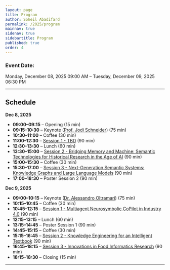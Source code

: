 ```yaml
---
layout: page
title: Program
author: Soheil Abadifard
permalink: /2025/program
mainnav: true
sidenav: true
sidebartitle: Program
published: true
order: 4
---
```


### Event Date:

Monday, December 08, 2025 09:00 AM – Tuesday, December 09, 2025 06:30 PM

----------------------------------------------------------------

## Schedule

**Dec 8, 2025**
- **09:00–09:15** – Opening (15 min)
- **09:15–10:30** – Keynote ([Prof. Jodi Schneider](https://us2ts.org/2025/keynote-jodi-schneider)) (75 min)
- **10:30–11:00** – Coffee (30 min)
- **11:00–12:30** – [Session 1 - TBD](https://us2ts.org/2025/session-1-benji) (90 min)
- **12:30–13:30** – Lunch (60 min)
- **13:30–15:00** – [Session 2 - Bridging Memory and Machine: Semantic Technologies for Historical Research in the Age of AI](https://us2ts.org/2025/session-6-dean) (90 min)
- **15:00–15:30** – Coffee (30 min)
- **15:30–17:00** – [Session 3 - Next-Generation Semantic Systems: Knowledge Graphs and Large Language Models](https://us2ts.org/2025/session-2-hande) (90 min)
- **17:00–18:30** – Poster Session 2 (90 min)

**Dec 9, 2025**
- **09:00–10:15** – Keynote ([Dr. Alessandro Oltramari](https://us2ts.org/2025/keynote-alessandro-oltramari)) (75 min)
- **10:15–10:45** – Coffee (30 min)
- **10:45–12:15** – [Session 1 - Multiagent Neurosymbolic CoPilot in Industry 4.0](https://us2ts.org/2025/session-3-cory) (90 min)
- **12:15–13:15** – Lunch (60 min)
- **13:15–14:45** – Poster Session 1 (90 min)
- **14:45–15:15** – Coffee (30 min)
- **15:15–16:45** – [Session 2 - Knowledge Engineering for an Intelligent Textbook](https://us2ts.org/2025/session-4-vinay) (90 min)
- **16:45–18:15** – [Session 3 - Innovations in Food Informatics Research](https://us2ts.org/2025/session-5-hande) (90 min)
- **18:15–18:30** – Closing (15 min)

----------------------------------------------------------------
